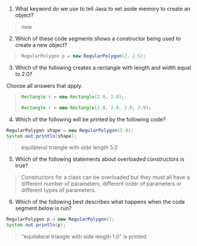 1. What keyword do we use to tell Java to set aside memory to create an object? 

> new

2. Which of these code segments shows a constructor being used to create a new object?

> ```java
> RegularPolygon p = new RegularPolygon(2, 2.5);
> ```

3. Which of the following creates a rectangle with length and width equal to 2.0?

Choose all answers that apply.

> ```java
> Rectangle r = new Rectangle(2.0, 2.0);
> ```
> 
> ```java
> Rectangle r = new Rectangle(2.0, 2.0, 2.0, 2.0);
> ```

4. Which of the following will be printed by the following code?

```java
RegularPolygon shape = new RegularPolygon(5.0);
System.out.println(shape);
```

> equilateral triangle with side length 5.0

5. Which of the following statements about overloaded constructors is true? 

> Constructors for a class can be overloaded but they must all have a different number of parameters, different order of parameters or different types of parameters.

6. Which of the following best describes what happens when the code segment below is run?

```java
RegularPolygon p = new RegularPolygon();
System.out.println(p);
```

> "equilateral triangle with side length 1.0" is printed

